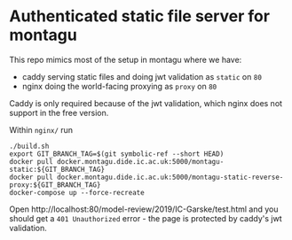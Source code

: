 # Authenticated static file server for montagu

This repo mimics most of the setup in montagu where we have:

* caddy serving static files and doing jwt validation as `static` on `80`
* nginx doing the world-facing proxying as `proxy` on `80`

Caddy is only required because of the jwt validation, which nginx does not support in the free version.

Within `nginx/` run

```
./build.sh
export GIT_BRANCH_TAG=$(git symbolic-ref --short HEAD)
docker pull docker.montagu.dide.ic.ac.uk:5000/montagu-static:${GIT_BRANCH_TAG}
docker pull docker.montagu.dide.ic.ac.uk:5000/montagu-static-reverse-proxy:${GIT_BRANCH_TAG}
docker-compose up --force-recreate
```

Open http://localhost:80/model-review/2019/IC-Garske/test.html and you should get a `401 Unauthorized` error - 
the page is protected by caddy's jwt validation.
